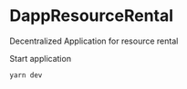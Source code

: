 # DappResourceRental

Decentralized Application for resource rental 

Start application 

`yarn dev`

